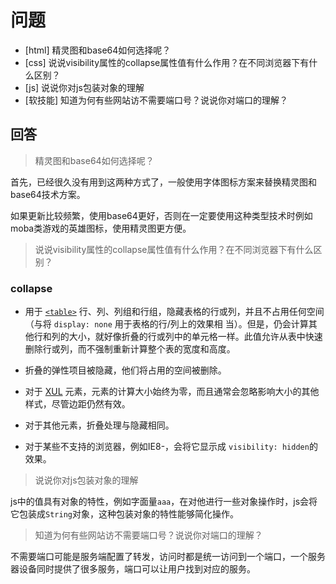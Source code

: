 # 问题

+ [html] 精灵图和base64如何选择呢？
+ [css] 说说visibility属性的collapse属性值有什么作用？在不同浏览器下有什么区别？
+ [js] 说说你对js包装对象的理解
+ [软技能] 知道为何有些网站访不需要端口号？说说你对端口的理解？

## 回答

>  精灵图和base64如何选择呢？

首先，已经很久没有用到这两种方式了，一般使用字体图标方案来替换精灵图和base64技术方案。

如果更新比较频繁，使用base64更好，否则在一定要使用这种类型技术时例如moba类游戏的英雄图标，使用精灵图更方便。

> 说说visibility属性的collapse属性值有什么作用？在不同浏览器下有什么区别？


### collapse

- 用于 [`<table>`](https://developer.mozilla.org/zh-CN/docs/Web/HTML/Element/table) 行、列、列组和行组，隐藏表格的行或列，并且不占用任何空间（与将 `display: none` 用于表格的行/列上的效果相 当）。但是，仍会计算其他行和列的大小，就好像折叠的行或列中的单元格一样。此值允许从表中快速删除行或列，而不强制重新计算整个表的宽度和高度。
- 折叠的弹性项目被隐藏，他们将占用的空间被删除。
- 对于 [XUL](https://developer.mozilla.org/zh-CN/docs/Mozilla/Tech/XUL) 元素，元素的计算大小始终为零，而且通常会忽略影响大小的其他样式，尽管边距仍然有效。
- 对于其他元素，折叠处理与隐藏相同。

- 对于某些不支持的浏览器，例如IE8-，会将它显示成 `visibility: hidden`的效果。



> 说说你对js包装对象的理解

js中的值具有对象的特性，例如字面量`aaa`，在对他进行一些对象操作时，js会将它包装成`String`对象，这种包装对象的特性能够简化操作。

>  知道为何有些网站访不需要端口号？说说你对端口的理解？

不需要端口可能是服务端配置了转发，访问时都是统一访问到一个端口，一个服务器设备同时提供了很多服务，端口可以让用户找到对应的服务。
